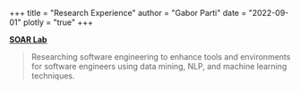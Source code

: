 +++
title = "Research Experience"
author = "Gabor Parti"
date = "2022-09-01"
plotly = "true"
+++

[<i class="fa fa-graduation-cap" aria-hidden="true"></i> **SOAR Lab**](https://soar-lab.github.io/)

>  Researching software engineering to enhance tools and environments for software engineers using data mining, NLP, and machine learning techniques.